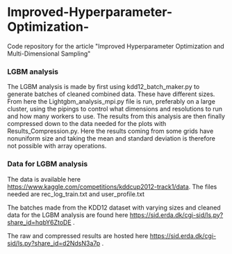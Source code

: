 # Improved-Hyperparameter-Optimization-
Code repository for the article "Improved Hyperparameter Optimization and Multi-Dimensional Sampling"


### LGBM analysis

The LGBM analysis is made by first using kdd12_batch_maker.py to generate
batches of cleaned combined data. These have different sizes. From here the 
Lightgbm_analysis_mpi.py file is run, preferably on a large cluster, using the
pipings to control what dimensions and resolutions to run and how many workers
to use. The results from this analysis are then finally compressed down to the 
data needed for the plots with Results_Compression.py. Here the results coming from some grids have nonuniform
size and taking the mean and standard deviation is therefore not possible with 
array operations. 


### Data for LGBM analysis
The data is available here https://www.kaggle.com/competitions/kddcup2012-track1/data.
The files needed are rec_log_train.txt and user_profile.txt 

The batches made from the KDD12 dataset with varying sizes and cleaned data for the LGBM analysis are found here https://sid.erda.dk/cgi-sid/ls.py?share_id=hqbY6ZtoDE .

The raw and compressed results are hosted here https://sid.erda.dk/cgi-sid/ls.py?share_id=d2NdsN3a7p .